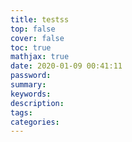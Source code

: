 ```yaml
---
title: testss
top: false
cover: false
toc: true
mathjax: true
date: 2020-01-09 00:41:11
password:
summary:
keywords:
description:
tags:
categories:
---
```

